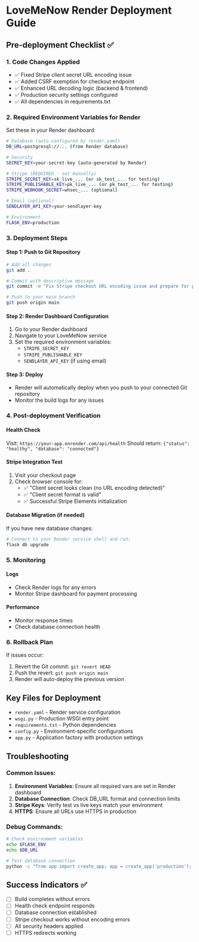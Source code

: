 # LoveMeNow Render Deployment Guide

## Pre-deployment Checklist ✅

### 1. Code Changes Applied
- ✅ Fixed Stripe client secret URL encoding issue
- ✅ Added CSRF exemption for checkout endpoint
- ✅ Enhanced URL decoding logic (backend & frontend)
- ✅ Production security settings configured
- ✅ All dependencies in requirements.txt

### 2. Required Environment Variables for Render
Set these in your Render dashboard:

```bash
# Database (auto-configured by render.yaml)
DB_URL=postgresql://... (from Render database)

# Security
SECRET_KEY=your-secret-key (auto-generated by Render)

# Stripe (REQUIRED - set manually)
STRIPE_SECRET_KEY=sk_live_... (or sk_test_... for testing)
STRIPE_PUBLISHABLE_KEY=pk_live_... (or pk_test_... for testing)
STRIPE_WEBHOOK_SECRET=whsec_... (optional)

# Email (optional)
SENDLAYER_API_KEY=your-sendlayer-key

# Environment
FLASK_ENV=production
```

### 3. Deployment Steps

#### Step 1: Push to Git Repository
```bash
# Add all changes
git add .

# Commit with descriptive message
git commit -m "Fix Stripe checkout URL encoding issue and prepare for production"

# Push to your main branch
git push origin main
```

#### Step 2: Render Dashboard Configuration
1. Go to your Render dashboard
2. Navigate to your LoveMeNow service
3. Set the required environment variables:
   - `STRIPE_SECRET_KEY`
   - `STRIPE_PUBLISHABLE_KEY`
   - `SENDLAYER_API_KEY` (if using email)

#### Step 3: Deploy
- Render will automatically deploy when you push to your connected Git repository
- Monitor the build logs for any issues

### 4. Post-deployment Verification

#### Health Check
Visit: `https://your-app.onrender.com/api/health`
Should return: `{"status": "healthy", "database": "connected"}`

#### Stripe Integration Test
1. Visit your checkout page
2. Check browser console for:
   - ✅ "Client secret looks clean (no URL encoding detected)"
   - ✅ "Client secret format is valid"
   - ✅ Successful Stripe Elements initialization

#### Database Migration (if needed)
If you have new database changes:
```bash
# Connect to your Render service shell and run:
flask db upgrade
```

### 5. Monitoring

#### Logs
- Check Render logs for any errors
- Monitor Stripe dashboard for payment processing

#### Performance
- Monitor response times
- Check database connection health

### 6. Rollback Plan
If issues occur:
1. Revert the Git commit: `git revert HEAD`
2. Push the revert: `git push origin main`
3. Render will auto-deploy the previous version

## Key Files for Deployment

- `render.yaml` - Render service configuration
- `wsgi.py` - Production WSGI entry point
- `requirements.txt` - Python dependencies
- `config.py` - Environment-specific configurations
- `app.py` - Application factory with production settings

## Troubleshooting

### Common Issues:
1. **Environment Variables**: Ensure all required vars are set in Render dashboard
2. **Database Connection**: Check DB_URL format and connection limits
3. **Stripe Keys**: Verify test vs live keys match your environment
4. **HTTPS**: Ensure all URLs use HTTPS in production

### Debug Commands:
```bash
# Check environment variables
echo $FLASK_ENV
echo $DB_URL

# Test database connection
python -c "from app import create_app; app = create_app('production'); print('DB OK')"
```

## Success Indicators ✅

- [ ] Build completes without errors
- [ ] Health check endpoint responds
- [ ] Database connection established
- [ ] Stripe checkout works without encoding errors
- [ ] All security headers applied
- [ ] HTTPS redirects working